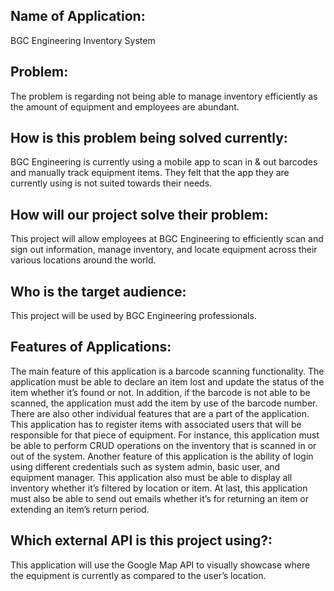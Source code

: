 <!-- ABOUT THE PROJECT -->
## Name of Application: 
BGC Engineering Inventory System

## Problem: 
The problem is regarding not being able to manage inventory efficiently 
as the amount of equipment and employees are abundant.

## How is this problem being solved currently: 
BGC Engineering is currently using a mobile app to scan in & out barcodes 
and manually track equipment items. They felt that the app they are currently 
using is not suited towards their needs.

## How will our project solve their problem: 
This project will allow employees at BGC Engineering to efficiently scan 
and sign out information, manage inventory, and locate equipment across their 
various locations around the world. 

## Who is the target audience: 
This project will be used by BGC Engineering professionals.

## Features of Applications:
The main feature of this application is a barcode scanning functionality. 
The application must be able to declare an item lost and update the status of the item 
whether it’s found or not. In addition, if the barcode is not able to be scanned, the 
application must add the item by use of the barcode number. There are also other individual 
features that are a part of the application. This application has to register items with 
associated users that will be responsible for that piece of equipment. For instance, this 
application must be able to perform CRUD operations on the inventory that is scanned in or 
out of the system. Another feature of this application is the ability of login using different 
credentials such as system admin, basic user, and equipment manager. This application also must
be able to display all inventory whether it’s filtered by location or item.  At last, this 
application must also be able to send out emails whether it’s for returning an item or extending 
an item’s return period.

## Which external API is this project using?:
This application will use the Google Map API to visually showcase where the equipment is currently 
as compared to the user’s location.
